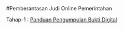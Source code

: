 #Pemberantasan Judi Online Pemerintahan

Tahap-1 : [Panduan Pengumpulan Bukti Digital](https://github.com/coffee-90/PDJO/main/Pengumpulan%20Artefak.md)
